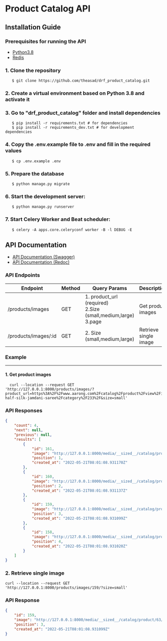 # Product Catalog API

## Installation Guide

### Prerequisites for running the API

* [Python3.8](https://www.python.org/downloads/release/python-3810/)
* [Redis](https://redis.io/)

### 1. Clone the repository

       $ git clone https://github.com/theasad/drf_product_catalog.git

### 2. Create a virtual environment based on Python 3.8 and activate it

### 3. Go to "**drf_product_catalog**" folder and install dependencies

       $ pip install -r requirements.txt # for dependencies
       $ pip install -r requirements_dev.txt # for development dependencies

### 4. Copy the .env.example file to .env and fill in the required values

       $ cp .env.example .env 

### 5. Prepare the database

       $ python manage.py migrate

### 6. Start the development server:

       $ python manage.py runserver

### 7. Start Celery Worker and Beat scheduler:

       $ celery -A apps.core.celeryconf worker -B -l DEBUG -E

## API Documentation

* [API Documentation (Swagger)](http://127.0.0.1:8000/)
* [API Documentation (Redoc)](http://127.0.0.1:8000/redoc)

### API Endpoints

| Endpoint             | Method | Query Params                                                       | Description           |
|----------------------|--------|--------------------------------------------------------------------|-----------------------|
| /products/images     | GET    | 1. product_url (required)<br>2.Size (small,medium,large)<br>3.page | Get product images    |
| /products/images/:id | GET    | 2. Size (small,medium,large)                                       | Retrieve single image |


### Example

---

#### 1. Get product images
```Shell
  curl --location --request GET 'http://127.0.0.1:8000/products/images/?product_url=https%3A%2F%2Fwww.aarong.com%2Fcatalog%2Fproduct%2Fview%2Fid%2F656192%2Fs%2Fyellow-half-silk-jamdani-saree%2Fcategory%2F233%2F&size=small'
```

### API Responses
```json
{
    "count": 4,
    "next": null,
    "previous": null,
    "results": [
        {
            "id": 161,
            "image": "http://127.0.0.1:8000/media/__sized__/catalog/product/63/0550000127310-thumbnail-256x341-70.jpg",
            "position": 1,
            "created_at": "2022-05-21T08:01:08.931170Z"
        },
        {
            "id": 160,
            "image": "http://127.0.0.1:8000/media/__sized__/catalog/product/63/0550000127310_1-thumbnail-256x341-70.jpg",
            "position": 2,
            "created_at": "2022-05-21T08:01:08.931137Z"
        },
        {
            "id": 159,
            "image": "http://127.0.0.1:8000/media/__sized__/catalog/product/63/0550000127310_2-thumbnail-256x341-70.jpg",
            "position": 3,
            "created_at": "2022-05-21T08:01:08.931099Z"
        },
        {
            "id": 158,
            "image": "http://127.0.0.1:8000/media/__sized__/catalog/product/63/0550000127310_3-thumbnail-256x341-70.jpg",
            "position": 4,
            "created_at": "2022-05-21T08:01:08.931020Z"
        }
    ]
}
```


### 2. Retrieve single image
```Shell
curl --location --request GET 'http://127.0.0.1:8000/products/images/159/?size=small'
```

### API Response
```json
{
    "id": 159,
    "image": "http://127.0.0.1:8000/media/__sized__/catalog/product/63/0550000127310_2-thumbnail-256x341-70.jpg",
    "position": 3,
    "created_at": "2022-05-21T08:01:08.931099Z"
}
```